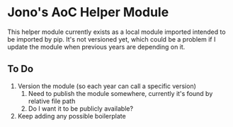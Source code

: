 # Jono's AoC Helper Module

This helper module currently exists as a local module imported intended to be imported by pip. It's not versioned yet, which could be a problem if I update the module when previous years are depending on it.

## To Do

1. Version the module (so each year can call a specific version)
   1. Need to publish the module somewhere, currently it's found by relative file path
   2. Do I want it to be publicly available?
2. Keep adding any possible boilerplate
